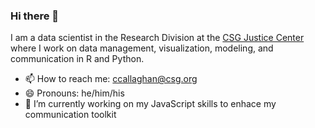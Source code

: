 ### Hi there 👋

I am a data scientist in the Research Division at the [CSG Justice Center](https://csgjusticecenter.org/) where I work on data management, visualization, modeling, and communication in R and Python.  

- 📫 How to reach me: ccallaghan@csg.org
- 😄 Pronouns: he/him/his
- 🔭 I’m currently working on my JavaScript skills to enhace my communication toolkit

<!--
**cllghn/cllghn** is a ✨ _special_ ✨ repository because its `README.md` (this file) appears on your GitHub profile.

Here are some ideas to get you started:
- 🌱 I’m currently learning
- 🔭 I’m currently working on ...
- 👯 I’m looking to collaborate on
- 🤔 I’m looking for help with ...
- 💬 Ask me about ...
- ⚡ Fun fact: ...
-->
